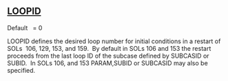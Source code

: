 ## [LOOPID](https://nexus.hexagon.com/documentationcenter/bundle/MSC_Nastran_2022.4/page/Nastran_Combined_Book/qrg/parameters/TOC.LOOPID.xhtml)

Default    = 0

LOOPID defines the desired loop number for initial conditions in a restart of SOLs  106, 129, 153, and 159.  By default in SOLs 106 and 153 the restart proceeds from the last loop ID of the subcase defined by SUBCASID or SUBID.  In SOLs 106, and 153 PARAM,SUBID or SUBCASID may also be specified.

